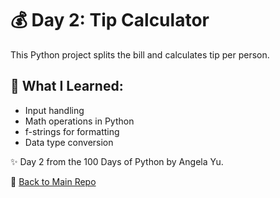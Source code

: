 # 💰 Day 2: Tip Calculator

This Python project splits the bill and calculates tip per person.

## 🧠 What I Learned:
- Input handling
- Math operations in Python
- f-strings for formatting
- Data type conversion

✨ Day 2 from the 100 Days of Python by Angela Yu.

📁 [Back to Main Repo](../)
